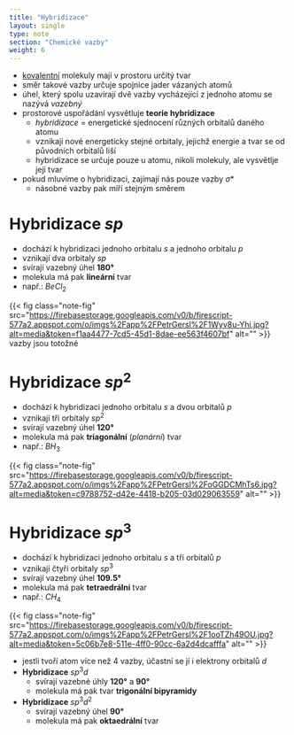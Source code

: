 ```yaml
---
title: "Hybridizace"
layout: single
type: note
section: "Chemické vazby"
weight: 6
---
```

- [kovalentní](/notes/research/chemistry/general-chemistry/chemical-bonds/covalent-bond) molekuly mají v prostoru určitý tvar
- směr takové vazby určuje spojnice jader vázaných atomů
- úhel, který spolu uzavírají dvě vazby vycházející z jednoho atomu se nazývá _vazebný_
- prostorové uspořádání vysvětluje **teorie hybridizace**
    - _hybridizace_ = energetické sjednocení různých orbitalů daného atomu
    - vznikají nové energeticky stejné orbitaly, jejichž energie a tvar se od původních orbitalů liší
    - hybridizace se určuje pouze u atomu, nikoli molekuly, ale vysvětlje její tvar
- pokud mluvíme o hybridizaci, zajímají nás pouze vazby $\sigma$* 
    - násobné vazby pak míří stejným směrem
# Hybridizace $sp$
- dochází k hybridizaci jednoho orbitalu $s$ a jednoho orbitalu $p$
- vznikají dva orbitaly $sp$
- svírají vazebný úhel **180°**
- molekula má pak **lineární** tvar
- např.: $BeCl_{2}$
    
{{< fig class="note-fig" src="https://firebasestorage.googleapis.com/v0/b/firescript-577a2.appspot.com/o/imgs%2Fapp%2FPetrGersl%2F1Wyv8u-Yhi.jpg?alt=media&token=f1aa4477-7cd5-45d1-8dae-ee563f4607bf" alt="" >}}
 vazby jsou totožné
# Hybridizace $sp^2$
- dochází k hybridizaci jednoho orbitalu $s$ a dvou orbitalů $p$
- vznikají tři orbitaly $sp^2$
- svírají vazebný úhel **120°**
- molekula má pak **triagonální** (_planární_) tvar
- např.: $BH_{3}$
    
{{< fig class="note-fig" src="https://firebasestorage.googleapis.com/v0/b/firescript-577a2.appspot.com/o/imgs%2Fapp%2FPetrGersl%2FoGGDCMhTs6.jpg?alt=media&token=c9788752-d42e-4418-b205-03d029063559" alt="" >}}

# Hybridizace $sp^3$
- dochází k hybridizaci jednoho orbitalu $s$ a tří orbitalů $p$
- vznikají čtyři orbitaly $sp^3$
- svírají vazebný úhel **109.5°**
- molekula má pak **tetraedrální** tvar
- např.: $CH_{4}$
    
{{< fig class="note-fig" src="https://firebasestorage.googleapis.com/v0/b/firescript-577a2.appspot.com/o/imgs%2Fapp%2FPetrGersl%2F1ooTZh49OU.jpg?alt=media&token=5c06b7e8-511e-4ff0-90cc-6a2d4dcafffa" alt="" >}}

- jestli tvoří atom více než 4 vazby, účastní se jí i elektrony orbitalů $d$
- **Hybridizace** $sp^3d$
  - svírají vazebné úhly **120°** a **90°**
  - molekula má pak tvar **trigonální bipyramidy**
- **Hybridizace** $sp^3d^2$
  - svírají vazebný úhel **90°**
  - molekula má pak **oktaedrální** tvar
